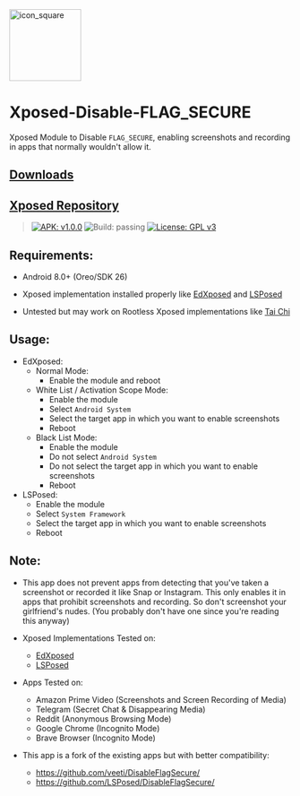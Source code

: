 <img width="128" height="128" src="https://i.imgur.com/MFgAUdY.png" alt="icon_square">

# Xposed-Disable-FLAG_SECURE

Xposed Module to Disable `FLAG_SECURE`, enabling screenshots and recording in apps that normally wouldn't allow it.

## [Downloads](https://github.com/VarunS2002/Xposed-Disable-FLAG_SECURE/releases/)
## [Xposed Repository](https://repo.xposed.info/module/com.varuns2002.disable_flag_secure)

>[![APK: v1.0.0](https://img.shields.io/badge/APK-v1.0.0-brightgreen)](https://github.com/VarunS2002/Xposed-Disable-FLAG_SECURE/releases/download/1.0.0/Xposed-Disable-FLAG_SECURE_1.0.0.apk)
![Build: passing](https://img.shields.io/badge/build-passing-brightgreen)
[![License: GPL v3](https://img.shields.io/badge/License-GPLv3-blue.svg)](https://www.gnu.org/licenses/gpl-3.0)

## Requirements:

- Android 8.0+ (Oreo/SDK 26)

- Xposed implementation installed properly like [EdXposed](https://github.com/ElderDrivers/EdXposed/) and [LSPosed](https://github.com/LSPosed/LSPosed/)

- Untested but may work on Rootless Xposed implementations like [Tai Chi](https://github.com/taichi-framework/TaiChi/)

## Usage:

- EdXposed:
  - Normal Mode:
    - Enable the module and reboot
  - White List / Activation Scope Mode:
    - Enable the module
    - Select `Android System`
    - Select the target app in which you want to enable screenshots
    - Reboot
  - Black List Mode:
    - Enable the module
    - Do not select `Android System`
    - Do not select the target app in which you want to enable screenshots
    - Reboot
- LSPosed:
  - Enable the module
  - Select `System Framework`
  - Select the target app in which you want to enable screenshots
  - Reboot

## Note:

- This app does not prevent apps from detecting that you've taken a screenshot or recorded it like Snap or Instagram.
  This only enables it in apps that prohibit screenshots and recording. So don't screenshot your girlfriend's nudes.
  (You probably don't have one since you're reading this anyway)


- Xposed Implementations Tested on:
  - [EdXposed](https://github.com/ElderDrivers/EdXposed/)
  - [LSPosed](https://github.com/LSPosed/LSPosed/)


- Apps Tested on:
  - Amazon Prime Video (Screenshots and Screen Recording of Media)
  - Telegram (Secret Chat & Disappearing Media)
  - Reddit (Anonymous Browsing Mode)
  - Google Chrome (Incognito Mode)
  - Brave Browser (Incognito Mode)


- This app is a fork of the existing apps but with better compatibility:
  - https://github.com/veeti/DisableFlagSecure/
  - https://github.com/LSPosed/DisableFlagSecure/
